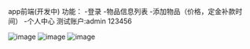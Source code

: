 app前端(开发中)
功能：
-登录
-物品信息列表
-添加物品（价格，定金补款时间）
-个人中心
测试账户:admin 123456

![image](https://user-images.githubusercontent.com/20624477/178911287-c1f0492f-1865-4476-bf57-049591e89d2f.png)
![image](https://user-images.githubusercontent.com/20624477/178911310-95022bc8-f693-47fd-b224-b17fdf56c8c1.png)
![image](https://user-images.githubusercontent.com/20624477/178911339-4c020295-9f17-49ad-9831-7c1cf62adefc.png)
